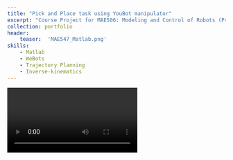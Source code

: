 ```yaml
---
title: "Pick and Place task using YouBot manipulator"
excerpt: "Course Project for MAE506: Modeling and Control of Robots (Prof. Hyunglae Lee)"
collection: portfolio
header:
    teaser:  'MAE547_Matlab.png'
skills:
    - Matlab
    - WeBots
    - Trajectory Planning
    - Inverse-kinematics
---
```



<video src="/images/PickandPlace_vid1_compressed.mp4" controls="controls" style="max-width: 730px;">
</video>







